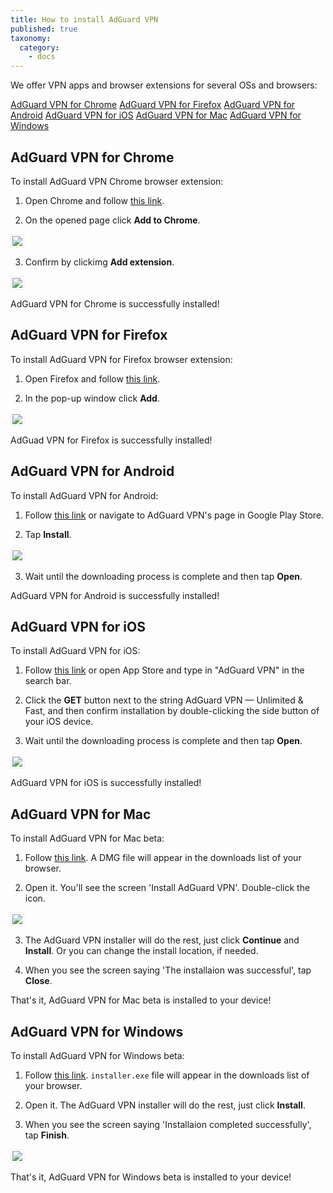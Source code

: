 ```yaml
---
title: How to install AdGuard VPN
published: true
taxonomy:
  category:
    - docs
---
```


We offer VPN apps and browser extensions for several OSs and browsers:

[AdGuard VPN for Chrome](#chrome)
[AdGuard VPN for Firefox](#firefox)
[AdGuard VPN for Android](#android)
[AdGuard VPN for iOS](#ios)
[AdGuard VPN for Mac](#mac)
[AdGuard VPN for Windows](#windows)

<a name="chrome"></a>

## AdGuard VPN for Chrome

To install AdGuard VPN Chrome browser extension:

1. Open Chrome and follow [this link](https://agrd.io/vpn_chrome_extension).

2. On the opened page click **Add to Chrome**.

<img src="https://cdn.adguard.com/public/Adguard/kb/VPN/ext_chromestore_en.png" style="border: 1px solid #efefef; padding: 2px; max-width: 650px;" />

3. Confirm by clickimg **Add extension**.

<img src="https://cdn.adguard.com/public/Adguard/kb/VPN/ext_addchrome_en.png" style="border: 1px solid #efefef; padding: 2px; max-width: 350px;" />

AdGuard VPN for Chrome is successfully installed!

<a name="firefox"></a>

## AdGuard VPN for Firefox

To install AdGuard VPN for Firefox browser extension:

1. Open Firefox and follow [this link](https://agrd.io/vpn_firefox_extension_beta).

2. In the pop-up window click **Add**.

<img src="https://cdn.adguard.com/public/Adguard/kb/VPN/ext_addfirefox_en.png" style="border: 1px solid #efefef; padding: 2px; max-width: 350px;" />

AdGuad VPN for Firefox is successfully installed!

<a name="android"></a>

## AdGuard VPN for Android

To install AdGuard VPN for Android:

1. Follow [this link](https://agrd.io/adguard_vpn_android) or navigate to AdGuard VPN's page in Google Play Store.

2. Tap **Install**.

<img src="https://cdn.adguard.com/public/Adguard/kb/VPN/android_store_en.png" style="border: 1px solid #efefef; padding: 2px; max-width: 400px;" />

3. Wait until the downloading process is complete and then tap **Open**.

AdGuard VPN for Android is successfully installed!

<a name="ios"></a>

## AdGuard VPN for iOS

To install AdGuard VPN for iOS:

1. Follow [this link](https://agrd.io/ios_vpn) or open App Store and type in "AdGuard VPN" in the search bar.

2. Click the **GET** button next to the string AdGuard VPN — Unlimited & Fast, and then confirm installation by double-clicking the side button of your iOS device.

3. Wait until the downloading process is complete and then tap **Open**.

<img src="https://cdn.adguard.com/public/Adguard/kb/VPN/open-vpn-ios.jpg" style="border: 1px solid #efefef; padding: 2px; max-width: 400px;" />

AdGuard VPN for iOS is successfully installed!

<a name="mac"></a>

## AdGuard VPN for Mac

To install AdGuard VPN for Mac beta:

1. Follow [this link](https://agrd.io/mac_vpn_beta). A DMG file will appear in the downloads list of your browser.

2. Open it. You'll see the screen 'Install AdGuard VPN'. Double-click the icon.

<img src="https://cdn.adguard.com/public/Adguard/kb/VPN/install-vpn-mac.png" style="border: 1px solid #efefef; padding: 2px; max-width: 400px;" />
 
3) The AdGuard VPN installer will do the rest, just click **Continue** and **Install**. Or you can change the install location, if needed.

4. When you see the screen saying 'The installaion was successful', tap **Close**.

That's it, AdGuard VPN for Mac beta is installed to your device!

<a name="windows"></a>

## AdGuard VPN for Windows

To install AdGuard VPN for Windows beta:

1. Follow [this link](https://agrd.io/windows_vpn_beta). `installer.exe` file will appear in the downloads list of your browser.

2. Open it. The AdGuard VPN installer will do the rest, just click **Install**.

3. When you see the screen saying 'Installaion completed successfully', tap **Finish**.

<img src="https://cdn.adguard.com/public/Adguard/kb/VPN/installed-vpn-windows.png" style="border: 1px solid #efefef; padding: 2px; max-width: 400px;" />

That's it, AdGuard VPN for Windows beta is installed to your device!
